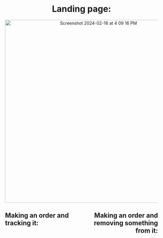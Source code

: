 <div align="center">
  <h1>Landing page:</h1>
  <img width="600" alt="Screenshot 2024-02-16 at 4 09 16 PM" src="https://github.com/siya-pathak/aria-food-ordering-chatbot/assets/98201597/b1f7de9b-58b4-4241-86c1-442b2f1f047e">
</div>

<div style="display: flex; justify-content: space-between;">
  <div style="width: 45%;">
    <h2>Making an order and tracking it:</h2>
    <!-- Content for the first container goes here -->
  </div>

  <div style="width: 45%;">
    <h2 style="text-align: right;">Making an order and removing something from it:</h2>
    <!-- Content for the second container goes here -->
  </div>
</div>


